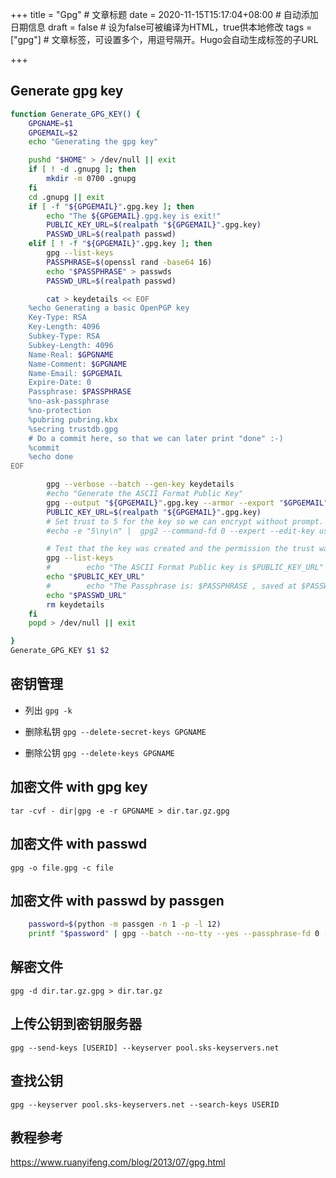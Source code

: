 +++
title = "Gpg"  # 文章标题
date = 2020-11-15T15:17:04+08:00  # 自动添加日期信息
draft = false  # 设为false可被编译为HTML，true供本地修改
tags = ["gpg"]  # 文章标签，可设置多个，用逗号隔开。Hugo会自动生成标签的子URL

+++

## Generate gpg key

```bash
function Generate_GPG_KEY() {
    GPGNAME=$1
    GPGEMAIL=$2
    echo "Generating the gpg key"

    pushd "$HOME" > /dev/null || exit
    if [ ! -d .gnupg ]; then
        mkdir -m 0700 .gnupg
    fi
    cd .gnupg || exit
    if [ -f "${GPGEMAIL}".gpg.key ]; then
        echo "The ${GPGEMAIL}.gpg.key is exit!"
        PUBLIC_KEY_URL=$(realpath "${GPGEMAIL}".gpg.key)
        PASSWD_URL=$(realpath passwd)
    elif [ ! -f "${GPGEMAIL}".gpg.key ]; then
        gpg --list-keys
        PASSPHRASE=$(openssl rand -base64 16)
        echo "$PASSPHRASE" > passwds
        PASSWD_URL=$(realpath passwd)

        cat > keydetails << EOF
    %echo Generating a basic OpenPGP key
    Key-Type: RSA
    Key-Length: 4096
    Subkey-Type: RSA
    Subkey-Length: 4096
    Name-Real: $GPGNAME
    Name-Comment: $GPGNAME
    Name-Email: $GPGEMAIL
    Expire-Date: 0
    Passphrase: $PASSPHRASE
    %no-ask-passphrase
    %no-protection
    %pubring pubring.kbx
    %secring trustdb.gpg
    # Do a commit here, so that we can later print "done" :-)
    %commit
    %echo done
EOF

        gpg --verbose --batch --gen-key keydetails
        #echo "Generate the ASCII Format Public Key"
        gpg --output "${GPGEMAIL}".gpg.key --armor --export "$GPGEMAIL"
        PUBLIC_KEY_URL=$(realpath "${GPGEMAIL}".gpg.key)
        # Set trust to 5 for the key so we can encrypt without prompt.
        #echo -e "5\ny\n" |  gpg2 --command-fd 0 --expert --edit-key user@1.com trust;

        # Test that the key was created and the permission the trust was set.
        gpg --list-keys
        #        echo "The ASCII Format Public key is $PUBLIC_KEY_URL"
        echo "$PUBLIC_KEY_URL"
        #        echo "The Passphrase is: $PASSPHRASE , saved at $PASSWD_URL"
        echo "$PASSWD_URL"
        rm keydetails
    fi
    popd > /dev/null || exit

}
Generate_GPG_KEY $1 $2
```

## 密钥管理

- 列出 `gpg -k`

- 删除私钥 `gpg --delete-secret-keys GPGNAME`

- 删除公钥 `gpg --delete-keys GPGNAME`

## 加密文件 with gpg key

`tar -cvf - dir|gpg -e -r GPGNAME > dir.tar.gz.gpg `

## 加密文件 with passwd

`gpg -o file.gpg -c file`

## 加密文件 with passwd by passgen

```bash
    password=$(python -m passgen -n 1 -p -l 12)
    printf "$password" | gpg --batch --no-tty --yes --passphrase-fd 0 -o "${file}".gpg -c "${file}"
```
## 解密文件

`gpg -d dir.tar.gz.gpg > dir.tar.gz`

## 上传公钥到密钥服务器

`gpg --send-keys [USERID] --keyserver pool.sks-keyservers.net`

## 查找公钥

`gpg --keyserver pool.sks-keyservers.net --search-keys USERID`


## 教程参考

https://www.ruanyifeng.com/blog/2013/07/gpg.html